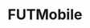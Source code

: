 ---
title: FUTMobile
crosslinks:
- u_imguralbumbot
- youtubefactsbot
- livven
- anti_gif_bot
- FIFA
- youtubot
- soccer
- pesmobile
- help
- lv50lions
- alotabot
- tmsbmeta
- FrenchWestIndies
- dwfav
- FUTMobileTrading
- Android
- ChargeYourPhone
- combinedgifs
- botpopularitybot
- announcements
---